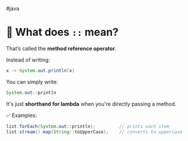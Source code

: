 #java 

# 🔁 What does `::` mean?

That’s called the **method reference operator**.

Instead of writing:

```java
x -> System.out.println(x)
```

You can simply write:

```java
System.out::println
```

It's just **shorthand for lambda** when you're directly passing a method.

✅ Examples:

```java
list.forEach(System.out::println);         // prints each item
list.stream().map(String::toUpperCase);    // converts to uppercase
```

